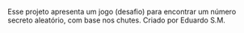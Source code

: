 Esse projeto apresenta um jogo (desafio) para encontrar um número secreto aleatório, com base nos chutes. Criado por Eduardo S.M.